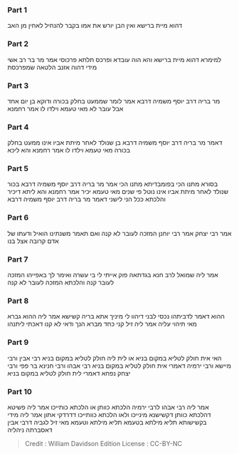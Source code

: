 
### Part 1
דהוא מיית ברישא ואין הבן יורש את אמו בקבר להנחיל לאחין מן האב

### Part 2
למימרא דהוא מיית ברישא והא הוה עובדא ופרכס תלתא פרכוסי אמר מר בר רב אשי מידי דהוה אזנב הלטאה שמפרכסת

### Part 3
מר בריה דרב יוסף משמיה דרבא אמר לומר שממעט בחלק בכורה ודוקא בן יום אחד אבל עובר לא מאי טעמא וילדו לו אמר רחמנא

### Part 4
דאמר מר בריה דרב יוסף משמיה דרבא בן שנולד לאחר מיתת אביו אינו ממעט בחלק בכורה מאי טעמא וילדו לו אמר רחמנא והא ליכא

### Part 5
בסורא מתנו הכי בפומבדיתא מתנו הכי אמר מר בריה דרב יוסף משמיה דרבא בכור שנולד לאחר מיתת אביו אינו נוטל פי שנים מאי טעמא יכיר אמר רחמנא והא ליתא דיכיר והלכתא ככל הני לישני דאמר מר בריה דרב יוסף משמיה דרבא

### Part 6
אמר רבי יצחק אמר רבי יוחנן המזכה לעובר לא קנה ואם תאמר משנתינו הואיל ודעתו של אדם קרובה אצל בנו

### Part 7
אמר ליה שמואל לרב חנא בגדתאה פוק אייתי לי בי עשרה ואימר לך באפייהו המזכה לעובר קנה והלכתא המזכה לעובר לא קנה

### Part 8
ההוא דאמר לדביתהו נכסי לבני דיהוו לי מיניך אתא בריה קשישא אמר ליה ההוא גברא מאי תיהוי עליה אמר ליה זיל קני כחד מברא הנך ודאי לא קנו דאכתי ליתנהו

### Part 9
האי אית חולק לטליא במקום בניא או לית ליה חולק לטליא במקום בניא רבי אבין ורבי מיישא ורבי ירמיה דאמרי אית חולק לטליא במקום בניא רבי אבהו ורבי חנינא בר פפי ורבי יצחק נפחא דאמרי לית חולק לטליא במקום בניא

### Part 10
אמר ליה רבי אבהו לרבי ירמיה הלכתא כוותן או הלכתא כותייכו אמר ליה פשיטא דהלכתא כוותן דקשישנא מינייכו ולאו הלכתא כוותייכו דדרדקי אתון אמר ליה מידי בקשישותא תליא מילתא בטעמא תליא מילתא וטעמא מאי זיל לגביה דרבי אבין דאסברתה ניהליה

>Credit : William Davidson Edition
>License : CC-BY-NC